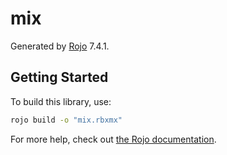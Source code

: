 # mix
Generated by [Rojo](https://github.com/rojo-rbx/rojo) 7.4.1.

## Getting Started
To build this library, use:

```bash
rojo build -o "mix.rbxmx"
```

For more help, check out [the Rojo documentation](https://rojo.space/docs).